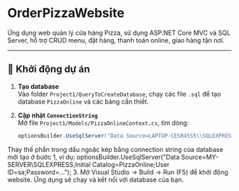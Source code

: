 # OrderPizzaWebsite

Ứng dụng web quản lý cửa hàng Pizza, sử dụng ASP.NET Core MVC và SQL Server, hỗ trợ CRUD menu, đặt hàng, thanh toán online, giao hàng tận nơi.

---

## 🚀 Khởi động dự án

1. **Tạo database**  
   Vào folder `Project1/QueryToCreateDatabase`, chạy các file `.sql` để tạo database `PizzaOnline` và các bảng cần thiết.

2. **Cập nhật `ConnectionString`**  
   Mở file `Project1/Models/PizzaOnlineContext.cs`, tìm dòng:
   ```csharp
   optionsBuilder.UseSqlServer("Data Source=LAPTOP-CESR45S5\\SQLEXPRESS;Initial Catalog=PizzaOnline;Integrated Security=True;Connect Timeout=30;Encrypt=True;Trust Server Certificate=True;Application Intent=ReadWrite;Multi Subnet Failover=False");

Thay thế phần trong dấu ngoặc kép bằng connection string của database mới tạo ở bước 1, ví dụ:
optionsBuilder.UseSqlServer("Data Source=MY-SERVER\\SQLEXPRESS;Initial Catalog=PizzaOnline;User ID=sa;Password=...");
 3. Mở Visual Studio → Build → Run (F5) để khởi động website. Ứng dụng sẽ chạy và kết nối với database của bạn.
